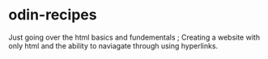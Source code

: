 # odin-recipes

Just going over the html basics and fundementals ; Creating a website with only html and the ability to naviagate through using hyperlinks.
